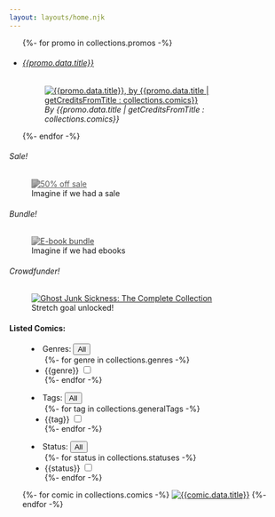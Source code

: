 ```yaml
---
layout: layouts/home.njk
---
```


<section class="promo-banner">
	<ul>
		{%- for promo in collections.promos -%} 
		<li data-title="{{promo.data.title}}"> 
		<h6 class="banner-title">
			<a href="{{promo.data.title | getUrlFromTitle : collections.comics}}"> {{promo.data.title}} </a>
		</h6>
		<figure class="banner-block">
			<a href="{{promo.data.title | getUrlFromTitle : collections.comics}}" class="banner-image">
				<img src="{{promo.data.image}}" alt="{{promo.data.title}}, by {{promo.data.title | getCreditsFromTitle : collections.comics}}" /> </a> 
			<figcaption class="banner-caption">
				<cite class="banner-credit">By {{promo.data.title | getCreditsFromTitle : collections.comics}}</cite> 
			</figcaption>
		</figure>
		</li>
		{%- endfor -%} 
	</ul>
</section>
<section class="campaigns">
	<div class="campaign">
		<h6 class="campaign-title">
			Sale! 
		</h6>
		<figure class="image-block">
			<a href="#"><img src="/img/CAMP_SALE.jpg" alt="50% off sale" style="filter: grayscale(100%) contrast(40%);" /></a> 
			<figcaption class="image-caption">
				Imagine if we had a sale 
			</figcaption>
		</figure>
	</div>
	<div class="campaign">
		<h6 class="campaign-title">
			Bundle! 
		</h6>
		<figure class="image-block">
			<a href="#"><img src="/img/CAMP_EBOOKS.jpg" alt="E-book bundle" style="filter: grayscale(100%) contrast(67%);" /></a> 
			<figcaption class="image-caption">
				Imagine if we had ebooks 
			</figcaption>
		</figure>
	</div>
	<div class="campaign">
		<h6 class="campaign-title">
			Crowd<wbr/>funder! 
		</h6>
		<figure class="image-block">
			<a href="https://www.kickstarter.com/projects/1344443281/ghost-junk-sickness-the-complete-series"><img src="/img/CAMP_GJR.jpg" alt="Ghost Junk Sickness: The Complete Collection" /></a> 
			<figcaption class="image-caption">
				Stretch goal unlocked! 
			</figcaption>
		</figure>
	</div>
</section>
<section class="comics">
	<h4 class="comics-title">
		Listed Comics: 
	</h4>
	<form id="comics-list-options">
	<menu class="comic-ops"> 
		<li class="comic-op" data-toggleblock="closed"><span class="op-title" data-toggler="active">Genres:</span>
		<button type="button" class="discloser-toggle" data-toggler="active" data-collection="genres">All</button> 
		<ul class="discloser-options-list">
			{%- for genre in collections.genres -%} 
			<li class="discloser-option">
				<label> 
					{{genre}}
					<input type="checkbox" name="genres" value="{{genre}}" />
				</label>
			</li>
			{%- endfor -%} 
		</ul>
		<li class="comic-op" data-toggleblock="closed"><span class="op-title" data-toggler="active">Tags:</span>
		<button type="button" class="discloser-toggle" data-toggler="active" data-collection="tags">All</button> 
		<ul class="discloser-options-list">
			{%- for tag in collections.generalTags -%} 
			<li class="discloser-option">
				<label> 
					{{tag}}
					<input type="checkbox" name="generalTags" value="{{tag}}" />
				</label>
			</li>
			{%- endfor -%} 
		</ul>
		</li>
		<li class="comic-op" data-toggleblock="closed"><span class="op-title" data-toggler="active">Status:</span>
		<button type="button" class="discloser-toggle" data-toggler="active" data-collection="statuses">All</button> 
		<ul class="discloser-options-list">
			{%- for status in collections.statuses -%} 
			<li class="discloser-option">
				<label> 
					{{status}}
					<input type="checkbox" name="statuses" value="{{status}}" />
				</label>
			</li>
			{%- endfor -%} 
		</ul>
		</li>
	</menu>
	</form>
	<div class="comic-grid-box">
		<ul class="comic-grid">
			{%- for comic in collections.comics -%}
			<li{% if page.url== comic.url %} aria-current="page" {% endif %} data-title="{{comic.data.title}}">
				<a class="comic-thumb" href='{{ comic.url }}'><img src='{{comic.data.thumbnail}}' alt='{{comic.data.title}}' /></a>
			</li>
			{%- endfor -%} 
		</ul>
	</div>
</section>
<script type="module" src="/js/randompromo.js"></script>
<script type="module" src="/js/togglers.js"></script>
